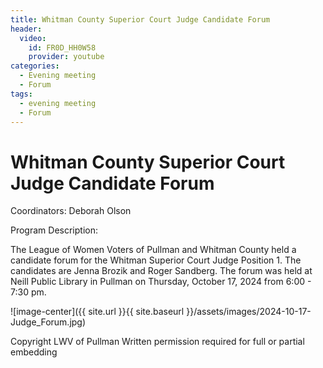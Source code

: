 ```yaml
---
title: Whitman County Superior Court Judge Candidate Forum
header:
  video:
    id: FR0D_HH0W58
    provider: youtube
categories:
  - Evening meeting
  - Forum
tags:
  - evening meeting
  - Forum
---
```


# Whitman County Superior Court Judge Candidate Forum

Coordinators: Deborah Olson

Program Description:  

The League of Women Voters of Pullman and  Whitman County held a candidate forum for the Whitman Superior Court Judge Position 1.  The candidates are Jenna Brozik and Roger Sandberg.  The forum was held at Neill Public Library in Pullman on Thursday, October 17, 2024 from 6:00 - 7:30 pm.

![image-center]({{ site.url }}{{ site.baseurl }}/assets/images/2024-10-17-Judge_Forum.jpg)

Copyright LWV of Pullman
Written permission required for full or partial embedding

<!---change the title to whatever you want the post to be titled
change the ID out to the end of the youtube link https://youtu.be/r61ARK4Qv9c -->
